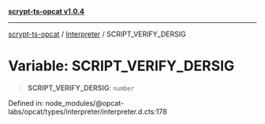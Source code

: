[**scrypt-ts-opcat v1.0.4**](../../../README.md)

***

[scrypt-ts-opcat](../../../README.md) / [Interpreter](../README.md) / SCRIPT\_VERIFY\_DERSIG

# Variable: SCRIPT\_VERIFY\_DERSIG

> **SCRIPT\_VERIFY\_DERSIG**: `number`

Defined in: node\_modules/@opcat-labs/opcat/types/interpreter/interpreter.d.cts:178

